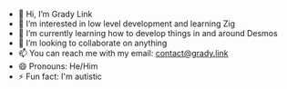 - 👋 Hi, I’m Grady Link
- 👀 I’m interested in low level development and learning Zig
- 🌱 I’m currently learning how to develop things in and around Desmos
- 💞️ I’m looking to collaborate on anything
- 📫 You can reach me with my email: contact@grady.link
- 😄 Pronouns: He/Him
- ⚡ Fun fact: I'm autistic
